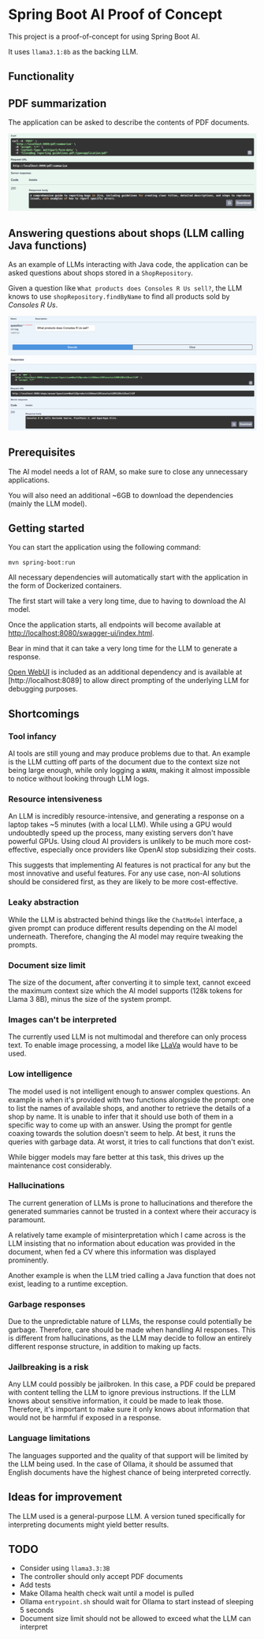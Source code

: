 # Spring Boot AI Proof of Concept

This project is a proof-of-concept for using Spring Boot AI.

It uses `llama3.1:8b` as the backing LLM.

## Functionality

## PDF summarization

The application can be asked to describe the contents of PDF documents.

![PDF summarization screenshot](pdf_summarization_screenshot.png)

## Answering questions about shops (LLM calling Java functions)

As an example of LLMs interacting with Java code, the application can be asked questions about shops stored
in a `ShopRepository`.

Given a question like `What products does Consoles R Us sell?`, the LLM knows to use `shopRepository.findByName`
to find all products sold by *Consoles R Us*.

![Shop questions screenshot](shop_questions_screenshot.png)

## Prerequisites

The AI model needs a lot of RAM, so make sure to close any unnecessary applications.

You will also need an additional ~6GB to download the dependencies (mainly the LLM model).

## Getting started

You can start the application using the following command:

```shell
mvn spring-boot:run
```

All necessary dependencies will automatically start with the application in the form of Dockerized containers.

The first start will take a very long time, due to having to download the AI model.

Once the application starts, all endpoints will become available at
[http://localhost:8080/swagger-ui/index.html](http://localhost:8080/swagger-ui/index.html).

Bear in mind that it can take a very long time for the LLM to generate a response.

[Open WebUI](https://github.com/open-webui/open-webui) is included as an additional dependency and is available
at [http://localhost:8089] to allow direct prompting of the underlying LLM for debugging purposes.

## Shortcomings

### Tool infancy

AI tools are still young and may produce problems due to that. 
An example is the LLM cutting off parts of the document due to the context size not being large enough, while only
logging a `WARN`, making it almost impossible to notice without looking through LLM logs.

### Resource intensiveness

An LLM is incredibly resource-intensive, and generating a response on a laptop takes ~5 minutes (with a local LLM).
While using a GPU would undoubtedly speed up the process, many existing servers don't have powerful GPUs. 
Using cloud AI providers is unlikely to be much more cost-effective, especially once providers like OpenAI stop
subsidizing their costs.

This suggests that implementing AI features is not practical for any but the most innovative and useful features.
For any use case, non-AI solutions should be considered first, as they are likely to be more cost-effective. 

### Leaky abstraction

While the LLM is abstracted behind things like the `ChatModel` interface, a given prompt can produce different results
depending on the AI model underneath. 
Therefore, changing the AI model may require tweaking the prompts.

### Document size limit

The size of the document, after converting it to simple text, cannot exceed the maximum context size which
the AI model supports (128k tokens for Llama 3 8B), minus the size of the system prompt.

### Images can't be interpreted

The currently used LLM is not multimodal and therefore can only process text.
To enable image processing, a model like [LLaVa](https://llava-vl.github.io/) would have to be used.

### Low intelligence

The model used is not intelligent enough to answer complex questions.
An example is when it's provided with two functions alongside the prompt:
one to list the names of available shops, and another to retrieve the details of a shop by name. 
It is unable to infer that it should use both of them in a specific way to come up with an answer.
Using the prompt for gentle coaxing towards the solution doesn't seem to help.
At best, it runs the queries with garbage data.
At worst, it tries to call functions that don't exist.

While bigger models may fare better at this task, this drives up the maintenance cost considerably.

### Hallucinations

The current generation of LLMs is prone to hallucinations and therefore the generated summaries cannot be trusted
in a context where their accuracy is paramount.

A relatively tame example of misinterpretation which I came across is the LLM insisting that no information
about education was provided in the document, when fed a CV where this information was displayed prominently.

Another example is when the LLM tried calling a Java function that does not exist, leading to a runtime exception.

### Garbage responses

Due to the unpredictable nature of LLMs, the response could potentially be garbage.
Therefore, care should be made when handling AI responses.
This is different from hallucinations, as the LLM may decide to follow an entirely different response structure,
in addition to making up facts.

### Jailbreaking is a risk

Any LLM could possibly be jailbroken. 
In this case, a PDF could be prepared with content telling the LLM to ignore previous instructions.
If the LLM knows about sensitive information, it could be made to leak those.
Therefore, it's important to make sure it only knows about information that would not be harmful
if exposed in a response.

### Language limitations

The languages supported and the quality of that support will be limited by the LLM being used.
In the case of Ollama, it should be assumed that English documents have the highest chance of being interpreted
correctly.

## Ideas for improvement

The LLM used is a general-purpose LLM.
A version tuned specifically for interpreting documents might yield better results.

## TODO

- Consider using `llama3.3:3B`
- The controller should only accept PDF documents
- Add tests
- Make Ollama health check wait until a model is pulled
- Ollama `entrypoint.sh` should wait for Ollama to start instead of sleeping 5 seconds
- Document size limit should not be allowed to exceed what the LLM can interpret